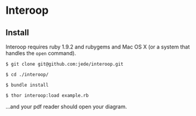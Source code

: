 Interoop
========

Install
-------

Interoop requires ruby 1.9.2 and rubygems and Mac OS X (or a system that handles the `open` command).

`$ git clone git@github.com:jede/interoop.git`

`$ cd ./interoop/`

`$ bundle install`

`$ thor interoop:load example.rb`

...and your pdf reader should open your diagram.